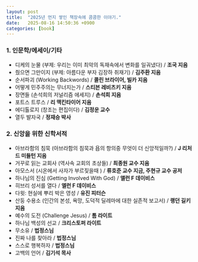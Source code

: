```yaml
---
layout: post
title:  "2025년 먼지 쌓인 책장속에 콤콤한 이야기."
date:   2025-08-16 14:50:36 +0900
categories: [book]
---
```

### 1. 인문학/에세이/기타

* 디케의 눈물 (부제: 우리는 이미 최악의 독재속에서 변화를 일궈냈다) / **조국 지음**
* 줬으면 그만이지 (부제: 아름다운 부자 김장하 취재기) / **김주환 지음** 
* 순서파괴 (Working Backwords) / **콜린 브라이어, 빌카 지음**
* 어떻게 민주주의는 무너지는가 / **스티븐 레비츠키 지음**
* 장면들 (손석희의 저널리즘 에세지) / **손석희 지음** 
* 포트스 트루스 / **리 맥킨타이어 지음** 
* 에디톨로지 (창조는 편집이다) / **김정운 교수**
* 열두 발자국 / **정재승 박사** 

### 2. 신앙을 위한 신학서적 

* 아브라함의 침묵 (아브라함의 침묵과 욥의 항의중 무엇이 더 신앙적일까?) / **J 리처드 미들턴 지음** 
* 거꾸로 읽는 교회사 (역사속 교회의 초상들) / **최종원 교수 지음** 
* 아모스서 (시온에서 사자가 부르짖을때 ) / **류호준 교수 지금, 주현규 교수 공저**
* 하나님의 진심 (Getting Involved With God) / **앨런 F 데이비스**
* 히브리 성서를 열다 / **엘런 F 데이비스** 
* 다윗: 현실에 뿌리 박은 영성 / **유진 피터슨**
* 산둥 수용소 (인간의 본성, 욕망, 도덕적 딜레마에 대한 실존적 보고서) / **랭던 길키 지음**
* 예수의 도전 (Challenge Jesus) / **톰 라이트**
* 하나님 백성의 선교 / **크리스토퍼 라이트** 
* 무소유 / **법정스님**
* 진짜 나를 찾아라 / **법정스님**
* 스스로 행복하자 / **법정스님**
* 고백의 언어 / **김기석 목사** 
